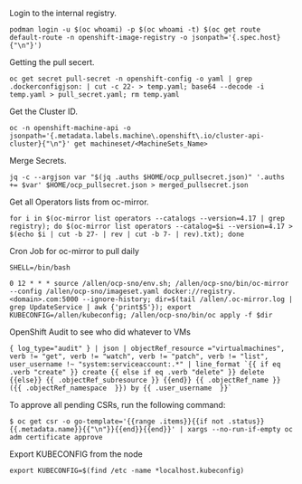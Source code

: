 Login to the internal registry.

`podman login -u $(oc whoami) -p $(oc whoami -t) $(oc get route default-route -n openshift-image-registry -o jsonpath='{.spec.host}{"\n"}')`

Getting the pull secert.

`oc get secret pull-secret -n openshift-config -o yaml | grep .dockerconfigjson: | cut -c 22- > temp.yaml; base64 --decode -i temp.yaml > pull_secret.yaml; rm temp.yaml`

Get the Cluster ID.

`oc -n openshift-machine-api -o jsonpath='{.metadata.labels.machine\.openshift\.io/cluster-api-cluster}{"\n"}' get machineset/<MachineSets_Name>`

Merge Secrets.

`jq -c --argjson var "$(jq .auths $HOME/ocp_pullsecret.json)" '.auths += $var' $HOME/ocp_pullsecret.json > merged_pullsecret.json`

Get all Operators lists from oc-mirror.

`for i in $(oc-mirror list operators --catalogs --version=4.17 | grep registry); do $(oc-mirror list operators --catalog=$i --version=4.17 > $(echo $i | cut -b 27- | rev | cut -b 7- | rev).txt); done`

Cron Job for oc-mirror to pull daily

```
SHELL=/bin/bash

0 12 * * * source /allen/ocp-sno/env.sh; /allen/ocp-sno/bin/oc-mirror --config /allen/ocp-sno/imageset.yaml docker://registry.<domain>.com:5000 --ignore-history; dir=$(tail /allen/.oc-mirror.log | grep UpdateService | awk {'print$5'}); export KUBECONFIG=/allen/kubeconfig; /allen/ocp-sno/bin/oc apply -f $dir
```

OpenShift Audit to see who did whatever to VMs

```
{ log_type="audit" } | json | objectRef_resource ="virtualmachines", verb != "get", verb != "watch", verb != "patch", verb != "list", user_username !~ "system:serviceaccount:.*" | line_format `{{ if eq .verb "create" }} create {{ else if eq .verb "delete" }} delete {{else}} {{ .objectRef_subresource }} {{end}} {{ .objectRef_name }} ({{ .objectRef_namespace  }}) by {{ .user_username  }}`
```


To approve all pending CSRs, run the following command:

`$ oc get csr -o go-template='{{range .items}}{{if not .status}}{{.metadata.name}}{{"\n"}}{{end}}{{end}}' | xargs --no-run-if-empty oc adm certificate approve`


Export KUBECONFIG from the node

`export KUBECONFIG=$(find /etc -name *localhost.kubeconfig)`
